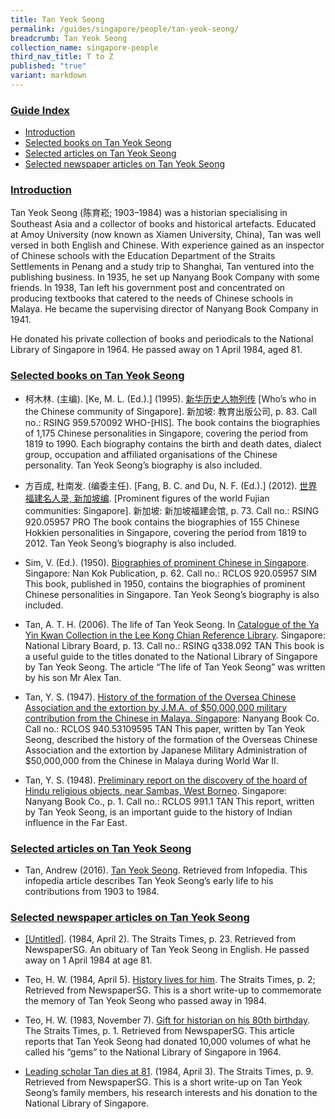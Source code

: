 ```yaml
---
title: Tan Yeok Seong
permalink: /guides/singapore/people/tan-yeok-seong/
breadcrumb: Tan Yeok Seong
collection_name: singapore-people
third_nav_title: T to Z
published: "true"
variant: markdown
---
```

### <u>Guide Index</u>

* [Introduction](#introduction)
* [Selected books on Tan Yeok Seong](#selected-books-on-tan-yeok-seong)
* [Selected articles on Tan Yeok Seong](#selected-articles-on-tan-yeok-seong)
* [Selected newspaper articles on Tan Yeok Seong](#selected-newspaper-articles-on-tan-yeok-seong)

### <u>Introduction</u>

Tan Yeok Seong (陈育崧; 1903–1984) was a historian specialising in Southeast Asia and a collector of books and historical artefacts. Educated at Amoy University (now known as Xiamen University, China), Tan was well versed in both English and Chinese. With experience gained as an inspector of Chinese schools with the Education Department of the Straits Settlements in Penang and a study trip to Shanghai, Tan ventured into the publishing business. In 1935, he set up Nanyang Book Company with some friends. In 1938, Tan left his government post  and concentrated on producing textbooks that catered to the needs of Chinese schools in Malaya. He became the supervising director of Nanyang Book Company in 1941.

He donated his private collection of books and periodicals to the National Library of Singapore in 1964. He passed away on 1 April 1984, aged 81.


### <u>Selected books on Tan Yeok Seong</u>

* 柯木林. (主编). [Ke, M. L. (Ed.).] (1995). [新华历史人物列传](http://eservice.nlb.gov.sg/item_holding_s.aspx?bid=84500628) [Who’s who in the Chinese community of Singapore]. 新加坡: 教育出版公司, p. 83.
Call no.: RSING 959.570092 WHO-\[HIS\].
The book contains the biographies of 1,175 Chinese personalities in Singapore, covering the period from 1819 to 1990. Each biography contains the birth and death dates, dialect group, occupation and affiliated organisations of the Chinese personality. Tan Yeok Seong’s biography is also included.


* 方百成, 杜南发. (编委主任). [Fang, B. C. and Du, N. F. (Ed.).] (2012). [世界福建名人录, 新加坡编](http://eservice.nlb.gov.sg/item_holding_s.aspx?bid=200125706). [Prominent figures of the world Fujian communities: Singapore]. 新加坡: 新加坡福建会馆, p. 73.
Call no.: RSING 920.05957 PRO
The book contains the biographies of 155 Chinese Hokkien personalities in Singapore, covering the period from 1819 to 2012. Tan Yeok Seong’s biography is also included.


* Sim, V. (Ed.). (1950). [Biographies of prominent Chinese in Singapore](http://eservice.nlb.gov.sg/item_holding_s.aspx?bid=4983065). Singapore: Nan Kok Publication, p. 62.
Call no.: RCLOS 920.05957 SIM
This book, published in 1950, contains the biographies of prominent Chinese personalities in Singapore. Tan Yeok Seong’s biography is also included.


* Tan, A. T. H. (2006). The life of Tan Yeok Seong. In [Catalogue of the Ya Yin Kwan Collection in the Lee Kong Chian Reference Library](http://eservice.nlb.gov.sg/item_holding_s.aspx?bid=12694409). Singapore: National Library Board, p. 13.
Call no.: RSING q338.092 TAN
This book is a useful guide to the titles donated to the National Library of Singapore by Tan Yeok Seong. The article “The life of Tan Yeok Seong” was written by his son Mr Alex Tan.


* Tan, Y. S. (1947). [History of the formation of the Oversea Chinese Association and the extortion by J.M.A. of $50,000,000 military contribution from the Chinese in Malaya. Singapore](http://eservice.nlb.gov.sg/item_holding_s.aspx?bid=4412532): Nanyang Book Co.
Call no.: RCLOS 940.53109595 TAN
This paper, written by Tan Yeok Seong, described the history of the formation of the Overseas Chinese Association and the extortion by Japanese Military Administration of $50,000,000 from the Chinese in Malaya during World War II.


* Tan, Y. S. (1948). [Preliminary report on the discovery of the hoard of Hindu religious objects, near Sambas, West Borneo](http://eservice.nlb.gov.sg/item_holding_s.aspx?bid=4469029). Singapore: Nanyang Book Co., p. 1.
Call no.: RCLOS 991.1 TAN
This report, written by Tan Yeok Seong, is an important guide to the history of Indian influence in the Far East.


### <u>Selected articles on Tan Yeok Seong</u>

* Tan, Andrew (2016). [Tan Yeok Seong](https://www.nlb.gov.sg/main/article-detail?cmsuuid=ba7d9d85-bd0a-4523-90a1-dae56f05f712). Retrieved from Infopedia.
This infopedia article describes Tan Yeok Seong’s early life to his contributions from 1903 to 1984.


### <u>Selected newspaper articles on Tan Yeok Seong</u>

* [[Untitled]](http://eresources.nlb.gov.sg/newspapers/Digitised/Article/straitstimes19840402-1.2.43.4). (1984, April 2). The Straits Times, p. 23. Retrieved from NewspaperSG.
An obituary of Tan Yeok Seong in English. He passed away on 1 April 1984 at age 81.


* Teo, H. W. (1984, April 5). [History lives for him](http://eresources.nlb.gov.sg/newspapers/Digitised/Article/straitstimes19840405-1.2.90.5.3). The Straits Times, p. 2; Retrieved from NewspaperSG.
This is a short write-up to commemorate the memory of Tan Yeok Seong who passed away in 1984.


* Teo, H. W. (1983, November 7). [Gift for historian on his 80th birthday](http://eresources.nlb.gov.sg/newspapers/Digitised/Article/straitstimes19831107-1.2.119.2.2). The Straits Times, p. 1. Retrieved from NewspaperSG.
This article reports that Tan Yeok Seong had donated 10,000 volumes of what he called his “gems” to the National Library of Singapore in 1964.


* [Leading scholar Tan dies at 81](http://eresources.nlb.gov.sg/newspapers/Digitised/Article/straitstimes19840403-1.2.22.4.aspx). (1984, April 3). The Straits Times, p. 9. Retrieved from NewspaperSG.
This is a short write-up on Tan Yeok Seong’s family members, his research interests and his donation to the National Library of Singapore.